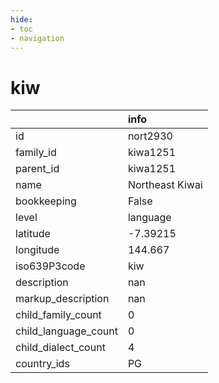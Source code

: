```yaml
---
hide:
- toc
- navigation
---
```

# kiw
|                      | info            |
|:---------------------|:----------------|
| id                   | nort2930        |
| family_id            | kiwa1251        |
| parent_id            | kiwa1251        |
| name                 | Northeast Kiwai |
| bookkeeping          | False           |
| level                | language        |
| latitude             | -7.39215        |
| longitude            | 144.667         |
| iso639P3code         | kiw             |
| description          | nan             |
| markup_description   | nan             |
| child_family_count   | 0               |
| child_language_count | 0               |
| child_dialect_count  | 4               |
| country_ids          | PG              |